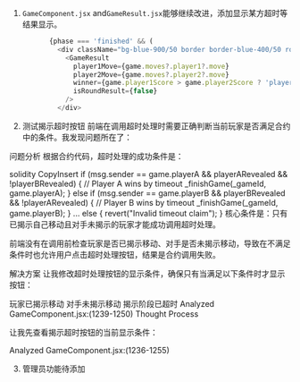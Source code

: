 1. `GameComponent.jsx` and`GameResult.jsx`能够继续改进，添加显示某方超时等结果显示。
```javascript
          {phase === 'finished' && (
            <div className="bg-blue-900/50 border border-blue-400/50 rounded shadow-[0_0_15px_rgba(59,130,246,0.4)] p-4">
              <GameResult 
                player1Move={game.moves?.player1?.move}
                player2Move={game.moves?.player2?.move}
                winner={game.player1Score > game.player2Score ? 'player1' : (game.player2Score > game.player1Score ? 'player2' : null)}
                isRoundResult={false}
              />
            </div>
```

2. 测试揭示超时按钮
前端在调用超时处理时需要正确判断当前玩家是否满足合约中的条件。我发现问题所在了：

问题分析
根据合约代码，超时处理的成功条件是：

solidity
CopyInsert
if (msg.sender == game.playerA && playerARevealed && !playerBRevealed) {
    // Player A wins by timeout
    _finishGame(_gameId, game.playerA);
} else if (msg.sender == game.playerB && playerBRevealed && !playerARevealed) {
    // Player B wins by timeout
    _finishGame(_gameId, game.playerB);
} 
...
else {
    revert("Invalid timeout claim");
}
核心条件是：只有已揭示自己移动且对手未揭示的玩家才能成功调用超时处理。

前端没有在调用前检查玩家是否已揭示移动、对手是否未揭示移动，导致在不满足条件时也允许用户点击超时处理按钮，结果是合约调用失败。

解决方案
让我修改超时处理按钮的显示条件，确保只有当满足以下条件时才显示按钮：

玩家已揭示移动
对手未揭示移动
揭示阶段已超时
Analyzed
GameComponent.jsx:(1239-1250)
Thought Process

让我先查看揭示超时按钮的当前显示条件：

Analyzed
GameComponent.jsx:(1236-1255)

3. 管理员功能待添加
